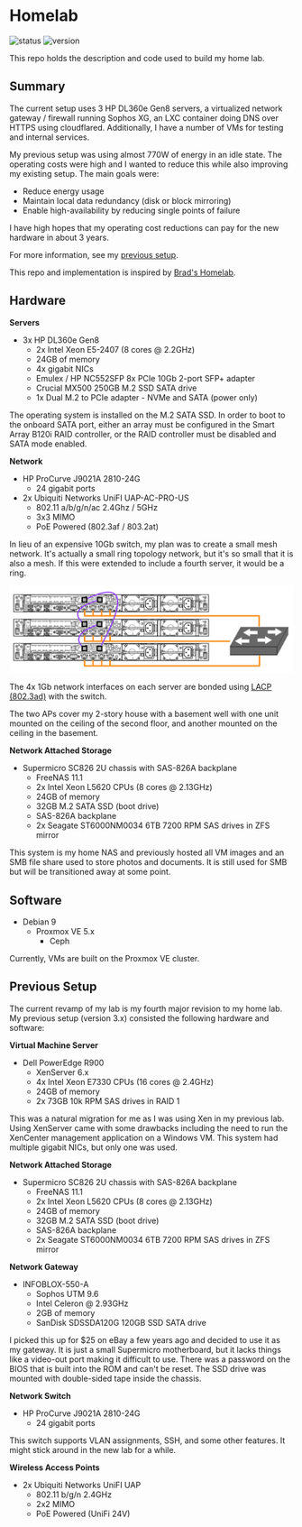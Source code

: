 # Homelab

![status](https://img.shields.io/static/v1?label=status&message=work%20in%20progress&color=ORANGE)
![version](https://img.shields.io/badge/version-4.0.0-green)

This repo holds the description and code used to build my home lab.

## Summary

The current setup uses 3 HP DL360e Gen8 servers, a virtualized network gateway / firewall running Sophos XG, an LXC container doing DNS over HTTPS using cloudflared. Additionally, I have a number of VMs for testing and internal services.

My previous setup was using almost 770W of energy in an idle state. The operating costs were high and I wanted to reduce this while also improving my existing setup. The main goals were:

- Reduce energy usage
- Maintain local data redundancy (disk or block mirroring)
- Enable high-availability by reducing single points of failure

I have high hopes that my operating cost reductions can pay for the new hardware in about 3 years.

For more information, see my [previous setup](#previous-setup).

This repo and implementation is inspired by [Brad's Homelab](https://github.com/bradfitz/homelab).

## Hardware

**Servers**

- 3x HP DL360e Gen8
  - 2x Intel Xeon E5-2407 (8 cores @ 2.2GHz)
  - 24GB of memory
  - 4x gigabit NICs
  - Emulex / HP NC552SFP 8x PCIe 10Gb 2-port SFP+ adapter
  - Crucial MX500 250GB M.2 SSD SATA drive
  - 1x Dual M.2 to PCIe adapter - NVMe and SATA (power only)

The operating system is installed on the M.2 SATA SSD. In order to boot to the onboard SATA port, either an array must be configured in the Smart Array B120i RAID controller, or the RAID controller must be disabled and SATA mode enabled.

**Network**

- HP ProCurve J9021A 2810-24G
  - 24 gigabit ports
- 2x Ubiquiti Networks UniFI UAP-AC-PRO-US
  - 802.11 a/b/g/n/ac 2.4Ghz / 5GHz
  - 3x3 MIMO
  - PoE Powered (802.3af / 803.2at)

In lieu of an expensive 10Gb switch, my plan was to create a small mesh network. It's actually a small ring topology network, but it's so small that it is also a mesh. If this were extended to include a fourth server, it would be a ring.

![](images/network_layout.png)

The 4x 1Gb network interfaces on each server are bonded using  [LACP (802.3ad)](https://en.wikipedia.org/wiki/Link_aggregation) with the switch.

The two APs cover my 2-story house with a basement well with one unit mounted on the ceiling of the second floor, and another mounted on the ceiling in the basement.

**Network Attached Storage**

- Supermicro SC826 2U chassis with SAS-826A backplane
  - FreeNAS 11.1
  - 2x Intel Xeon L5620 CPUs (8 cores @ 2.13GHz)
  - 24GB of memory
  - 32GB M.2 SATA SSD (boot drive)
  - SAS-826A backplane
  - 2x Seagate ST6000NM0034 6TB 7200 RPM SAS drives in ZFS mirror

This system is my home NAS and previously hosted all VM images and an SMB file share used to store photos and documents. It is still used for SMB but will be transitioned away at some point.

## Software

- Debian 9
  - Proxmox VE 5.x
    - Ceph

Currently, VMs are built on the Proxmox VE cluster.

## Previous Setup

The current revamp of my lab is my fourth major revision to my home lab. My previous setup (version 3.x) consisted the following hardware and software:

**Virtual Machine Server**

- Dell PowerEdge R900
  - XenServer 6.x
  - 4x Intel Xeon E7330 CPUs (16 cores @ 2.4GHz)
  - 24GB of memory
  - 2x 73GB 10k RPM SAS drives in RAID 1

This was a natural migration for me as I was using Xen in my previous lab. Using XenServer came with some drawbacks including the need to run the XenCenter management application on a Windows VM. This system had multiple gigabit NICs, but only one was used.

**Network Attached Storage**

- Supermicro SC826 2U chassis with SAS-826A backplane
  - FreeNAS 11.1
  - 2x Intel Xeon L5620 CPUs (8 cores @ 2.13GHz)
  - 24GB of memory
  - 32GB M.2 SATA SSD (boot drive)
  - SAS-826A backplane
  - 2x Seagate ST6000NM0034 6TB 7200 RPM SAS drives in ZFS mirror

**Network Gateway**

- INFOBLOX-550-A
  - Sophos UTM 9.6
  - Intel Celeron @ 2.93GHz
  - 2GB of memory
  - SanDisk SDSSDA120G 120GB SSD SATA drive

I picked this up for $25 on eBay a few years ago and decided to use it as my gateway. It is just a small Supermicro motherboard, but it lacks things like a video-out port making it difficult to use. There was a password on the BIOS that is built into the ROM and can't be reset. The SSD drive was mounted with double-sided tape inside the chassis.

**Network Switch**

- HP ProCurve J9021A 2810-24G
  - 24 gigabit ports

This switch supports VLAN assignments, SSH, and some other features. It might stick around in the new lab for a while.

**Wireless Access Points**

- 2x Ubiquiti Networks UniFI UAP
  - 802.11 b/g/n 2.4GHz
  - 2x2 MIMO
  - PoE Powered (UniFi 24V)
